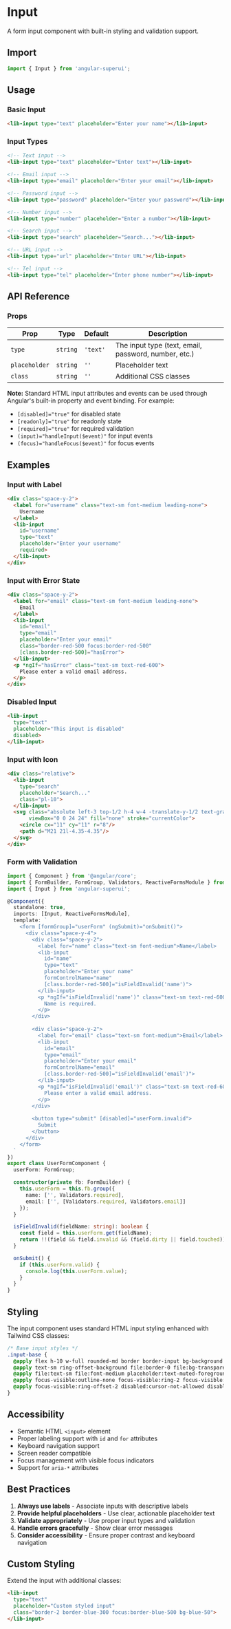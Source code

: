 # Input

A form input component with built-in styling and validation support.

## Import

```typescript
import { Input } from 'angular-superui';
```

## Usage

### Basic Input

```html
<lib-input type="text" placeholder="Enter your name"></lib-input>
```

### Input Types

```html
<!-- Text input -->
<lib-input type="text" placeholder="Enter text"></lib-input>

<!-- Email input -->
<lib-input type="email" placeholder="Enter your email"></lib-input>

<!-- Password input -->
<lib-input type="password" placeholder="Enter your password"></lib-input>

<!-- Number input -->
<lib-input type="number" placeholder="Enter a number"></lib-input>

<!-- Search input -->
<lib-input type="search" placeholder="Search..."></lib-input>

<!-- URL input -->
<lib-input type="url" placeholder="Enter URL"></lib-input>

<!-- Tel input -->
<lib-input type="tel" placeholder="Enter phone number"></lib-input>
```

## API Reference

### Props

| Prop | Type | Default | Description |
|------|------|---------|-------------|
| `type` | `string` | `'text'` | The input type (text, email, password, number, etc.) |
| `placeholder` | `string` | `''` | Placeholder text |
| `class` | `string` | `''` | Additional CSS classes |

**Note:** Standard HTML input attributes and events can be used through Angular's built-in property and event binding. For example:
- `[disabled]="true"` for disabled state
- `[readonly]="true"` for readonly state  
- `[required]="true"` for required validation
- `(input)="handleInput($event)"` for input events
- `(focus)="handleFocus($event)"` for focus events

## Examples

### Input with Label

```html
<div class="space-y-2">
  <label for="username" class="text-sm font-medium leading-none">
    Username
  </label>
  <lib-input 
    id="username"
    type="text" 
    placeholder="Enter your username"
    required>
  </lib-input>
</div>
```

### Input with Error State

```html
<div class="space-y-2">
  <label for="email" class="text-sm font-medium leading-none">
    Email
  </label>
  <lib-input 
    id="email"
    type="email" 
    placeholder="Enter your email"
    class="border-red-500 focus:border-red-500"
    [class.border-red-500]="hasError">
  </lib-input>
  <p *ngIf="hasError" class="text-sm text-red-600">
    Please enter a valid email address.
  </p>
</div>
```

### Disabled Input

```html
<lib-input 
  type="text" 
  placeholder="This input is disabled"
  disabled>
</lib-input>
```

### Input with Icon

```html
<div class="relative">
  <lib-input 
    type="search" 
    placeholder="Search..."
    class="pl-10">
  </lib-input>
  <svg class="absolute left-3 top-1/2 h-4 w-4 -translate-y-1/2 text-gray-400" 
       viewBox="0 0 24 24" fill="none" stroke="currentColor">
    <circle cx="11" cy="11" r="8"/>
    <path d="M21 21l-4.35-4.35"/>
  </svg>
</div>
```

### Form with Validation

```typescript
import { Component } from '@angular/core';
import { FormBuilder, FormGroup, Validators, ReactiveFormsModule } from '@angular/forms';
import { Input } from 'angular-superui';

@Component({
  standalone: true,
  imports: [Input, ReactiveFormsModule],
  template: `
    <form [formGroup]="userForm" (ngSubmit)="onSubmit()">
      <div class="space-y-4">
        <div class="space-y-2">
          <label for="name" class="text-sm font-medium">Name</label>
          <lib-input 
            id="name"
            type="text" 
            placeholder="Enter your name"
            formControlName="name"
            [class.border-red-500]="isFieldInvalid('name')">
          </lib-input>
          <p *ngIf="isFieldInvalid('name')" class="text-sm text-red-600">
            Name is required.
          </p>
        </div>
        
        <div class="space-y-2">
          <label for="email" class="text-sm font-medium">Email</label>
          <lib-input 
            id="email"
            type="email" 
            placeholder="Enter your email"
            formControlName="email"
            [class.border-red-500]="isFieldInvalid('email')">
          </lib-input>
          <p *ngIf="isFieldInvalid('email')" class="text-sm text-red-600">
            Please enter a valid email address.
          </p>
        </div>
        
        <button type="submit" [disabled]="userForm.invalid">
          Submit
        </button>
      </div>
    </form>
  `
})
export class UserFormComponent {
  userForm: FormGroup;

  constructor(private fb: FormBuilder) {
    this.userForm = this.fb.group({
      name: ['', Validators.required],
      email: ['', [Validators.required, Validators.email]]
    });
  }

  isFieldInvalid(fieldName: string): boolean {
    const field = this.userForm.get(fieldName);
    return !!(field && field.invalid && (field.dirty || field.touched));
  }

  onSubmit() {
    if (this.userForm.valid) {
      console.log(this.userForm.value);
    }
  }
}
```

## Styling

The input component uses standard HTML input styling enhanced with Tailwind CSS classes:

```css
/* Base input styles */
.input-base {
  @apply flex h-10 w-full rounded-md border border-input bg-background px-3 py-2;
  @apply text-sm ring-offset-background file:border-0 file:bg-transparent;
  @apply file:text-sm file:font-medium placeholder:text-muted-foreground;
  @apply focus-visible:outline-none focus-visible:ring-2 focus-visible:ring-ring;
  @apply focus-visible:ring-offset-2 disabled:cursor-not-allowed disabled:opacity-50;
}
```

## Accessibility

- Semantic HTML `<input>` element
- Proper labeling support with `id` and `for` attributes
- Keyboard navigation support
- Screen reader compatible
- Focus management with visible focus indicators
- Support for `aria-*` attributes

## Best Practices

1. **Always use labels** - Associate inputs with descriptive labels
2. **Provide helpful placeholders** - Use clear, actionable placeholder text
3. **Validate appropriately** - Use proper input types and validation
4. **Handle errors gracefully** - Show clear error messages
5. **Consider accessibility** - Ensure proper contrast and keyboard navigation

## Custom Styling

Extend the input with additional classes:

```html
<lib-input 
  type="text" 
  placeholder="Custom styled input"
  class="border-2 border-blue-300 focus:border-blue-500 bg-blue-50">
</lib-input>
```
